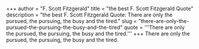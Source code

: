 +++
author = "F. Scott Fitzgerald"
title = "the best F. Scott Fitzgerald Quote"
description = "the best F. Scott Fitzgerald Quote: There are only the pursued, the pursuing, the busy and the tired."
slug = "there-are-only-the-pursued-the-pursuing-the-busy-and-the-tired"
quote = '''There are only the pursued, the pursuing, the busy and the tired.'''
+++
There are only the pursued, the pursuing, the busy and the tired.
